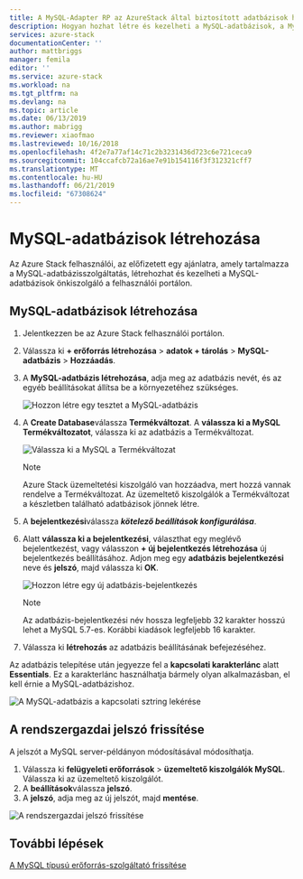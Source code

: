 ```yaml
---
title: A MySQL-Adapter RP az AzureStack által biztosított adatbázisok használata |} A Microsoft Docs
description: Hogyan hozhat létre és kezelheti a MySQL-adatbázisok, a MySQL Adapter erőforrás-szolgáltató használatával építettek ki
services: azure-stack
documentationCenter: ''
author: mattbriggs
manager: femila
editor: ''
ms.service: azure-stack
ms.workload: na
ms.tgt_pltfrm: na
ms.devlang: na
ms.topic: article
ms.date: 06/13/2019
ms.author: mabrigg
ms.reviewer: xiaofmao
ms.lastreviewed: 10/16/2018
ms.openlocfilehash: 4f2e7a77af14c71c2b3231436d723c6e721ceca9
ms.sourcegitcommit: 104ccafcb72a16ae7e91b154116f3f312321cff7
ms.translationtype: MT
ms.contentlocale: hu-HU
ms.lasthandoff: 06/21/2019
ms.locfileid: "67308624"
---
```

# <a name="create-mysql-databases"></a>MySQL-adatbázisok létrehozása
Az Azure Stack felhasználói, az előfizetett egy ajánlatra, amely tartalmazza a MySQL-adatbázisszolgáltatás, létrehozhat és kezelheti a MySQL-adatbázisok önkiszolgáló a felhasználói portálon.

## <a name="create-a-mysql-database"></a>MySQL-adatbázisok létrehozása

1. Jelentkezzen be az Azure Stack felhasználói portálon.
2. Válassza ki **+ erőforrás létrehozása** > **adatok + tárolás** > **MySQL-adatbázis** > **Hozzáadás**.
3. A **MySQL-adatbázis létrehozása**, adja meg az adatbázis nevét, és az egyéb beállításokat állítsa be a környezetéhez szükséges.

    ![Hozzon létre egy tesztet a MySQL-adatbázis](./media/azure-stack-mysql-rp-deploy/mysql-create-db.png)

4. A **Create Database**válassza **Termékváltozat**. A **válassza ki a MySQL Termékváltozatot**, válassza ki az adatbázis a Termékváltozat.

    ![Válassza ki a MySQL a Termékváltozat](./media/azure-stack-mysql-rp-deploy/mysql-select-sku.png)

    >[!Note]
    >Azure Stack üzemeltetési kiszolgáló van hozzáadva, mert hozzá vannak rendelve a Termékváltozat. Az üzemeltető kiszolgálók a Termékváltozat a készletben található adatbázisok jönnek létre.

5. A **bejelentkezési**válassza ***kötelező beállítások konfigurálása***.
6. Alatt **válassza ki a bejelentkezési**, választhat egy meglévő bejelentkezést, vagy válasszon **+ új bejelentkezés létrehozása** új bejelentkezés beállításához.  Adjon meg egy **adatbázis bejelentkezési** neve és **jelszó**, majd válassza ki **OK**.

    ![Hozzon létre egy új adatbázis-bejelentkezés](./media/azure-stack-mysql-rp-deploy/create-new-login.png)

    >[!NOTE]
    >Az adatbázis-bejelentkezési név hossza legfeljebb 32 karakter hosszú lehet a MySQL 5.7-es. Korábbi kiadások legfeljebb 16 karakter.

7. Válassza ki **létrehozás** az adatbázis beállításának befejezéséhez.

Az adatbázis telepítése után jegyezze fel a **kapcsolati karakterlánc** alatt **Essentials**. Ez a karakterlánc használhatja bármely olyan alkalmazásban, el kell érnie a MySQL-adatbázishoz.

![A MySQL-adatbázis a kapcsolati sztring lekérése](./media/azure-stack-mysql-rp-deploy/mysql-db-created.png)

## <a name="update-the-administrative-password"></a>A rendszergazdai jelszó frissítése

A jelszót a MySQL server-példányon módosításával módosíthatja.

1. Válassza ki **felügyeleti erőforrások** > **üzemeltető kiszolgálók MySQL**. Válassza ki az üzemeltető kiszolgálót.
2. A **beállítások**válassza **jelszó**.
3. A **jelszó**, adja meg az új jelszót, majd **mentése**.

![A rendszergazdai jelszó frissítése](./media/azure-stack-mysql-rp-deploy/mysql-update-password.png)

## <a name="next-steps"></a>További lépések

[A MySQL típusú erőforrás-szolgáltató frissítése](azure-stack-mysql-resource-provider-update.md)
